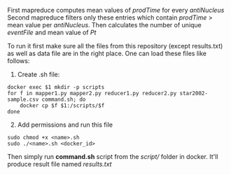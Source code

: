 First mapreduce computes mean values of *prodTime* for every *antiNucleus*
Second mapreduce filters only these entries which contain *prodTime* > mean value per *antiNucleus*. Then calculates the number of unique *eventFile* and mean value of *Pt*

To run it first make sure all the files from this repository (except results.txt) as well as data file are in the right place. One can load these files like follows:

  1. Create <name>.sh file:

    docker exec $1 mkdir -p scripts
    for f in mapper1.py mapper2.py reducer1.py reducer2.py star2002-sample.csv command.sh; do
        docker cp $f $1:/scripts/$f
    done
    
  2. Add permissions and run this file
  
    sudo chmod +x <name>.sh
    sudo ./<name>.sh <docker_id>

Then simply run **command.sh** script from the *script/* folder in docker. It'll produce result file named *results.txt*
